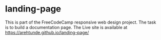 # landing-page
This is part of the FreeCodeCamp responsive web design project. 
The task is to build a documentation page. 
The Live site is available at https://arehtunde.github.io/landing-page/
